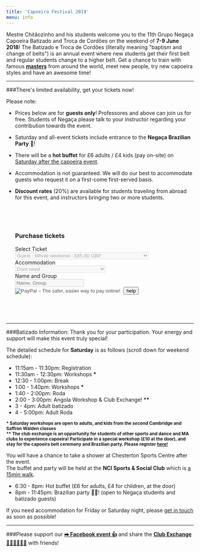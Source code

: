 ```yaml
---
title: 'Capoeira Festival 2019'
menu: info
---
```


Mestre Chitãozinho and his students welcome you to the 11th Grupo Negaça Capoeira Batizado and Troca de Cordões on the weekend of **7-9 June 2018**! The Batizado e Troca de Cordões (literally meaning "baptism and change of belts") is an annual event where new students get their first belt and regular students change to a higher belt. Get a chance to train with famous [**masters**](#guests) from around the world, meet new people, try new capoeira styles and have an awesome time!  

- - -

###There's limited availability, get your tickets now!

Please note:
* Prices below are for **guests only**! Professores and above can join us for free. Students of Negaça please talk to your instructor regarding your contribution towards the event.
* Saturday and all-event tickets include entrance to the **Negaça Brazilian Party** 🎉!
* There will be a **hot buffet** for £6 adults / £4 kids (pay on-site) on [Saturday after the capoeira event](#schedule).
* Accommodation is not guaranteed. We will do our best to accommodate guests who request it on a first-come first-served basis.
* **Discount rates** (20%) are available for students traveling from abroad for this event, and instructors bringing two or more students.
  
  &nbsp;
  
    <div class="col-md-12">
    <div class="col-md-3">&nbsp;</div>
    <div class="col-md-6">
	<div class="panel panel-primary">
		<div class="panel-heading">
			<h3>Purchase tickets</h3>
		</div>
		<div class="panel-body" id="payment">
			<form class="form-horizontal" action="https://www.paypal.com/cgi-bin/webscr" method="post" target="_blank">
			    <input type="hidden" name="on0" value="Select ticket">
			    <input type="hidden" name="on1" value="Accommodation">
			    <input type="hidden" name="on2" value="Name and Group">
			    <input type="hidden" name="cmd" value="_s-xclick">
			    <input type="hidden" name="hosted_button_id" value="4C63GM5KAZZNE">
			    <input type="hidden" name="currency_code" value="GBP">
				<div class="form-group">
					<label for="os0" class="col-sm-4 control-label">Select Ticket</label>
					<div class="col-sm-8">
						<select class="form-control" name="os0" id="os0" disabled>
							<option value="Guest - Friday only -">Guest - Friday only - £35.00 GBP</option>
							<option value="Guest - Only Saturday or Sunday -">Guest - Only Saturday or Sunday - £70.00 GBP</option>
							<option value="Guest - Whole weekend -" selected>Guest - Whole weekend - £85.00 GBP</option>
							<option value="Discount Guest - Friday only -">Discount Guest - Friday only - £28.00 GBP</option>
                            <option value="Discount Guest - Only Saturday or Sunday -">Discount Guest - Only Saturday or Sunday - £56.00 GBP</option>
                            <option value="Discount Guest - Whole weekend -">Discount Guest - Whole weekend - £68.00 GBP</option>
						</select>
					</div>
				</div>
				<div class="form-group">
				    <label for="os1" class="col-sm-4 control-label">Accommodation</label>
				    <div class="col-sm-8">
					<select class="form-control" name="os1" id="os1" disabled>
					    <option value="Dont need">Dont need</option>
					    <option value="Please accommodate me for 1 night">Please accommodate me for 1 night</option>
					    <option value="Please accommodate me for 2 nights">Please accommodate me for 2 nights</option>
					</select>
				    </div>
				</div>
				<div class="form-group">
					<label for="os2" class="col-sm-4 control-label">Name and Group</label>
					<div class="col-sm-8">
						<input type="text" name="os2" id="os2" class="form-control" maxlength="200" placeholder="Name, Group" disabled>
					</div>
				</div>
				<div class="form-group">
					<label for="btn_buy" class="col-sm-4 control-label"> </label>
					<div class="col-sm-8">
						<input type="image" id="btn_buy" src="https://www.paypalobjects.com/en_US/GB/i/btn/btn_buynowCC_LG.gif" border="0" name="submit" alt="PayPal – The safer, easier way to pay online!" disabled>
						<img alt="" border="0" src="https://www.paypalobjects.com/en_GB/i/scr/pixel.gif" width="1" height="1">
	    <button id="popover-help" type="button" class="btn btn-link pull-right" data-container="body" data-toggle="popover" data-placement="bottom" data-content="Having trouble paying with PayPal? Try clearing your browser cookies or open an icognito window and try again. Email us at negaca@capoeiracambridge.co.uk if you are unable to pay.">help</button>
					</div>
				</div>
			</form>
		</div> <!-- panel body -->
	</div> <!-- panel -->
    </div> <!-- col -->
    <div class="col-md-3">&nbsp;</div>
    </div> <!-- col -->
  
&nbsp;
&nbsp;
  
  
---
  
###Batizado Information:
Thank you for your participation. Your energy and support will make this event truly special!

The detailed schedule for **Saturday** is as follows (scroll down for weekend schedule):
* 11:15am - 11:30pm: Registration
* 11:30am - 12:30pm: Workshops **&ast;**
* 12:30 - 1:00pm: Break
* 1:00 - 1:40pm: Workshops **&ast;**
* 1:40 - 2:00pm: Roda
* 2:00 - 3:00pm: Angola Workshop & Club Exchange! **&ast;&ast;**
* 3 - 4pm: Adult batizado
* 4 - 5:00pm: Adult Roda

<small>**&ast; Saturday workshops are open to adults, and kids from the _second_ Cambridge and Saffron Walden classes**</small>  
<small>**&ast;&ast; The club exchange is an opportunity for students of other sports and dance and MA clubs to experience capoeira! Participate in a special workshop (£10 at the door), and stay for the capoeira belt ceremony and Brazilian party. Please register [here!](https://forms.gle/bT87WBXapA7hmXHk8?target=_blank)**</small>  

You will have a chance to take a shower at Chesterton Sports Centre after the event.  
The buffet and party will be held at the **NCI Sports & Social Club** which is [a 15min walk](https://www.google.com/maps/dir/Chesterton+Sports+Centre,+Gilbert+Road,+Cambridge/N+C+I+Sports+%26+Social+Club,+Holland+St,+Cambridge+CB4+3DL/@52.2167932,0.1176356,16z/data=!3m1!4b1!4m14!4m13!1m5!1m1!1s0x47d870ea1fcbb12d:0xe624eb2b6b1e0d7e!2m2!1d0.121782!2d52.217649!1m5!1m1!1s0x47d870c0494f6295:0x40c36cb14d3d1844!2m2!1d0.1184323!2d52.2147148!3e2?target=_blank).

* 6:30 - 8pm: Hot buffet (£6 for adults, £4 for children, at the door)
* 8pm - 11:45pm: Brazilian party 🎉🎉! (open to Negaça students and batizado guests)

If you need accommodation for Friday or Saturday night, please [get in touch](mailto:negaca@capoeiracambridge.co.uk) as soon as possible!

- - -

###Please support our [**➡️ Facebook event 👍**](https://www.facebook.com/events/491688731338764/?target=_blank) and share the [**Club Exchange 🥋💃🧘‍♂️🤼‍♂️**](https://www.facebook.com/events/1744281499004904?target=_blank) with friends!

